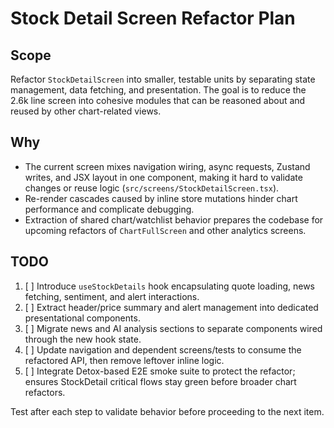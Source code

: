 # Stock Detail Screen Refactor Plan

## Scope
Refactor `StockDetailScreen` into smaller, testable units by separating state management, data fetching, and presentation. The goal is to reduce the 2.6k line screen into cohesive modules that can be reasoned about and reused by other chart-related views.

## Why
- The current screen mixes navigation wiring, async requests, Zustand writes, and JSX layout in one component, making it hard to validate changes or reuse logic (`src/screens/StockDetailScreen.tsx`).
- Re-render cascades caused by inline store mutations hinder chart performance and complicate debugging.
- Extraction of shared chart/watchlist behavior prepares the codebase for upcoming refactors of `ChartFullScreen` and other analytics screens.

## TODO
1. [ ] Introduce `useStockDetails` hook encapsulating quote loading, news fetching, sentiment, and alert interactions.
2. [ ] Extract header/price summary and alert management into dedicated presentational components.
3. [ ] Migrate news and AI analysis sections to separate components wired through the new hook state.
4. [ ] Update navigation and dependent screens/tests to consume the refactored API, then remove leftover inline logic.
5. [ ] Integrate Detox-based E2E smoke suite to protect the refactor; ensures StockDetail critical flows stay green before broader chart refactors.

Test after each step to validate behavior before proceeding to the next item.
